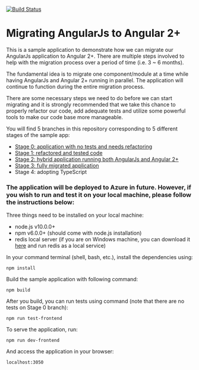 [![Build Status](https://flynndev.visualstudio.com/Yi%20Test%20Project/_apis/build/status/yizhangflynn.Angularjs-Angular-Migration?branchName=master)](https://flynndev.visualstudio.com/Yi%20Test%20Project/_build/latest?definitionId=62&branchName=master)

# Migrating AngularJs to Angular 2+

This is a sample application to demonstrate how we can migrate our AngularJs application to Angular 2+. There are multiple steps involved to help with the migration process over a period of time (i.e. 3 ~ 6 months).

The fundamental idea is to migrate one component/module at a time while having AngularJs and Angular 2+ running in parallel. The application will continue to function during the entire migration process.

There are some necessary steps we need to do before we can start migrating and it is strongly recommended that we take this chance to properly refactor our code, add adequate tests and utilize some powerful tools to make our code base more manageable.

You will find 5 branches in this repository corresponding to 5 different stages of the sample app:

* [Stage 0: application with no tests and needs refactoring][Stage 0]
* [Stage 1: refactored and tested code][Stage 1]
* [Stage 2: hybrid application running both AngularJs and Angular 2+][Stage 2]
* [Stage 3: fully migrated application][Stage 3]
* Stage 4: adopting TypeScript

[Stage 0]: https://github.com/yizhangflynn/Angularjs-Angular-Migration/tree/Stage-0-application-with-no-tests-and-needs-refactoring
[Stage 1]: https://github.com/yizhangflynn/Angularjs-Angular-Migration/tree/Stage-1-refactored-and-tested-code
[Stage 2]: https://github.com/yizhangflynn/Angularjs-Angular-Migration/tree/Stage-2-hybrid-application-running-both-AngularJs-and-Angular-2+
[Stage 3]: https://github.com/yizhangflynn/Angularjs-Angular-Migration/tree/Stage-3-migration-strategies-and-fully-migrated-application

### The application will be deployed to Azure in future. However, if you wish to run and test it on your local machine, please follow the instructions below:

Three things need to be installed on your local machine:
* node.js v10.0.0+
* npm v6.0.0+ (should come with node.js installation)
* redis local server (if you are on Windows machine, you can download it [here](https://github.com/MicrosoftArchive/redis/releases) and run redis as a local service)

In your command terminal (shell, bash, etc.), install the dependencies using:
```
npm install
```
Build the sample application with following command:
```
npm build
```
After you build, you can run tests using command (note that there are no tests on Stage 0 branch):
```
npm run test-frontend
```
To serve the application, run:
```
npm run dev-frontend
```
And access the application in your browser:
```
localhost:3050
```

